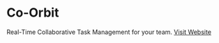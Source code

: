 # Co-Orbit

Real-Time Collaborative Task Management for your team.
[Visit Website](https://tusq.vercel.app)
